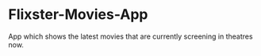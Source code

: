 # Flixster-Movies-App
 App which shows the latest movies that are currently screening in theatres now.

